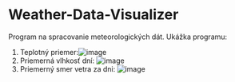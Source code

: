 # Weather-Data-Visualizer
Program na spracovanie meteorologických dát.
Ukážka programu:
1) Teplotný priemer:![image](https://github.com/user-attachments/assets/a17b0c0b-4116-4d62-959c-6c428ab4b1b2)
2) Priemerná vlhkosť dní: ![image](https://github.com/user-attachments/assets/dfb73251-820a-454c-852f-0d440563ab4f)
3) Priemerný smer vetra za dni: ![image](https://github.com/user-attachments/assets/5ca666e8-3cba-41ad-a267-3983fc9996ba)

